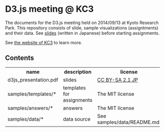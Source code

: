 # D3.js meeting @ KC3
The documents for the D3.js meeting held on 2014/09/13 at Kyoto Research Park.
This repository consists of slide, sample visualizations (assigntments) and their data.
See [slides](https://speakerdeck.com/domitry/d3-dot-jsru-men) (written in Japanese) before starting assignments.

See [the website of KC3](http://kc3.me/) to learn more.

## Contents
<table>
<tr>
<th>name</th>  <th>description</th> <th>license</th>
</tr>
<tr>
<td>d3js_presentation.pdf</th>  <td>slides</td> <td><a href="https://creativecommons.org/licenses/by-sa/2.1/jp/deed.en">CC BY-SA 2.1 JP</a></td>
</tr>

<tr>
<td>samples/templates/*</td>  <td>templates for assignments</td> <td>The MIT license</td>
</tr>

<tr>
<td>samples/answers/*</td>  <td>answers</td> <td>The MIT license</td>
</tr>

<tr>
<td>samples/data/*</td>  <td>data source</td> <td>See samples/data/README.md.</td>
</tr>

</table>

